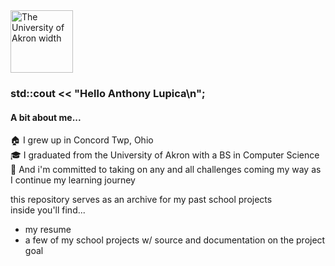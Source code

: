 <img src="https://upload.wikimedia.org/wikipedia/en/b/b0/University_of_Akron_seal.svg" alt="The University of Akron width" width="100" height="100">

### std::cout << "Hello Anthony Lupica\n";

#### A bit about me...
🏠 I grew up in Concord Twp, Ohio <br />
🎓 I graduated from the University of Akron with a BS in Computer Science <br />
🚀 And i'm committed to taking on any and all challenges coming my way as I continue my learning journey

this repository serves as an archive for my past school projects <br />
inside you'll find... 
- my resume
- a few of my school projects w/ source and documentation on the project goal
